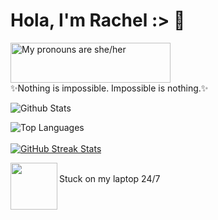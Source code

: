<h1> Hola, I'm Rachel :> 🌿
  </h1>
<a href="https://pronouns.vercel.app" title="Add pronouns to your own profile">
  <img src="https://pronouns.vercel.app/she/her?gradient=stellar" width="256" height="64" alt="My pronouns are she/her">
</a>

<br>
<h7>
✨Nothing is impossible. Impossible is nothing.✨

</h7>
</br>

![Github Stats](https://github-readme-stats.vercel.app/api?username=nitesphere08&count_private=true&show_icons=true&theme=tokyonight&include_all_commits=true&icon_color=ffffff)
<!--dark, radical, merko, gruvbox, tokyonight, onedark, cobalt, synthwave, highcontrast, dracula -->
![Top Languages](https://github-readme-stats.vercel.app/api/top-langs/?username=nitesphere08&theme=tokyonight)
<br></br>
[![GitHub Streak Stats](https://github-readme-streak-stats.herokuapp.com/?user=nitesphere08&fire=orangering=orangecurrStreakLabel=6AA9FAcurrStreakNum=6AA9FA&theme=tokyonight)](https://github.com/nitesphere08/github-readme-streak-stats)

<centre>
  <img align='left' src="https://lh4.googleusercontent.com/ivgFJTepCmcnxMr_AeJKGma9qXSVnEEPTVLM7SyOlzsFASqIwYr9KVcJ5h_xg6107urTXcCxKbVrTHBOj1J5rfVJLsoFfWmr4S7dWhl3Uo8E0zVQfThX1CiBXYYusLj7DXi0kJkSjgE" width="75">
  <br> Stuck on my laptop 24/7 </br>
  
  </centre>



<!--
**nitesphere08/nitesphere08** is a ✨ _special_ ✨ repository because its `README.md` (this file) appears on your GitHub profile.

Here are some ideas to get you started:

- 🔭 I’m currently working on ...
- 🌱 I’m currently learning ...
- 👯 I’m looking to collaborate on ...
- 🤔 I’m looking for help with ...
- 💬 Ask me about ...
- 📫 How to reach me: ...
- 😄 Pronouns: ...
- ⚡ Fun fact: ...
-->
